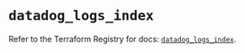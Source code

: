 # `datadog_logs_index`

Refer to the Terraform Registry for docs: [`datadog_logs_index`](https://registry.terraform.io/providers/datadog/datadog/3.73.0/docs/resources/logs_index).

